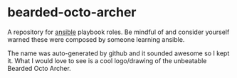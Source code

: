 bearded-octo-archer
===================

A repository for [ansible](http://docs.ansible.com/) playbook roles.
Be mindful of and consider yourself warned these were composed by
someone learning ansible.

The name was auto-generated by github and it sounded awesome so I 
kept it. What I would love to see is a cool logo/drawing of the 
unbeatable Bearded Octo Archer.

